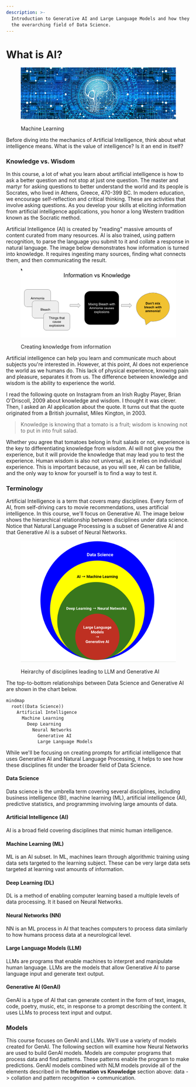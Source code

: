 ```yaml
---
description: >-
  Introduction to Generative AI and Large Language Models and how they fit into
  the overarching field of Data Science.
---
```


# What is AI?

<figure><img src="../.gitbook/assets/artificial-intelligence-3706562_1280.jpg" alt=""><figcaption><p>Machine Learning</p></figcaption></figure>

Before diving into the mechanics of Artificial Intelligence, think about what intelligence means.  What is the value of intelligence? Is it an end in itself?

### Knowledge vs. Wisdom

In this course, a lot of what you learn about artificial intelligence is how to ask a better question and not stop at just one question.  The master and martyr for asking questions to better understand the world and its people is Socrates, who lived in Athens, Greece, 470-399 BC.   In modern education, we encourage self-reflection and critical thinking.  These are activities that involve asking questions.  As you develop your skills at eliciting information from artificial intelligence applications, you honor a long Western tradition known as the Socratic method. &#x20;

Artificial Intelligence (AI) is created by "reading" massive amounts of content curated from many resources.  AI is also trained, using pattern recognition, to parse the language you submit to it and collate a response in natural language.   The image below demonstrates how information is turned into knowledge.  It requires ingesting many sources, finding what connects them, and then communicating the result.&#x20;

<figure><img src="../.gitbook/assets/info-vs-knowledge.png" alt=""><figcaption><p>Creating knowledge from information</p></figcaption></figure>



Artificial intelligence can help you learn and communicate much about subjects you're interested in.  However, at this point, AI does not experience the world as we humans do.  This lack of physical experience, knowing pain and pleasure, separates it from us. The difference between knowledge and wisdom is the ability to experience the world. &#x20;

I read the following quote on Instagram from an Irish Rugby Player, Brian O'Driscoll, 2009 about knowledge and wisdom.  I thought it was clever.  Then, I asked an AI application about the quote.  It turns out that the quote originated from a British journalist, Miles Kington, in 2003.&#x20;

> Knowledge is knowing that a tomato is a fruit; wisdom is knowing not to put in into fruit salad.

Whether you agree that tomatoes belong in fruit salads or not, experience is the key to differentiating knowledge from wisdom.  AI will not give you the experience, but it will provide the knowledge that may lead you to test the experience.  Human wisdom is also not universal, as it relies on individual experience.  This is important because, as you will see, AI can be fallible, and the only way to know for yourself is to find a way to test it.

### Terminology

Artificial Intelligence is a term that covers many disciplines. Every form of AI, from self-driving cars to movie recommendations, uses artificial intelligence. In this course, we'll focus on Generative AI. The image below shows the hierarchical relationship between disciplines under data science. Notice that Natural Language Processing is a subset of Generative AI and that Generative AI is a subset of Neural Networks.



<figure><img src="../.gitbook/assets/data-science-nn-genai (1).png" alt=""><figcaption><p>Heirarchy of disciplines leading to LLM and Generative AI</p></figcaption></figure>

The top-to-bottom relationships between Data Science and Generative AI are shown in the chart below.

```mermaid
mindmap
  root((Data Science))
    Artificial Intelligence
      Machine Learning
        Deep Learning
          Neural Networks
            Generative AI
            Large Language Models  

```

While we'll be focusing on creating prompts for artificial intelligence that uses Generative AI and Natural Language Processing, it helps to see how these disciplines fit under the broader field of Data Science.

#### Data Science

Data science is the umbrella term covering several disciplines, including business intelligence (BI), machine learning (ML), artificial intelligence (AI), predictive statistics, and programming involving large amounts of data.

#### Artificial Intelligence (AI)

AI is a broad field covering disciplines that mimic human intelligence.

#### Machine Learning (ML)

ML is an AI subset. In ML, machines learn through algorithmic training using data sets targeted to the learning subject.  These can be very large data sets targeted at learning vast amounts of information.

#### Deep Learning (DL)

DL is a method of enabling computer learning based a multiple levels of data processing.  It it based on Neural Networks.

#### Neural Networks (NN)

NN is an ML process in AI that teaches computers to process data similarly to how humans process data at a neurological level.

#### Large Language Models (LLM)

LLMs are programs that enable machines to interpret and manipulate human language.  LLMs are the models that allow Generative AI to parse language input and generate text output.

#### Generative AI (GenAI)

GenAI is a type of AI that can generate content in the form of text, images, code, poetry, music, etc, in response to a prompt describing the content.  It uses LLMs to process text input and output.

####

### Models

This course focuses on GenAI and LLMs.  We'll use a variety of models created for GenAI.  The following section will examine how Neural Networks are used to build GenAI models. Models are computer programs that process data and find patterns.  These patterns enable the program to make predictions.  GenAI models combined with NLM models provide all of the elements described in the **Information vs Knowledge** section above: data -> collation and pattern recognition -> communication. &#x20;

